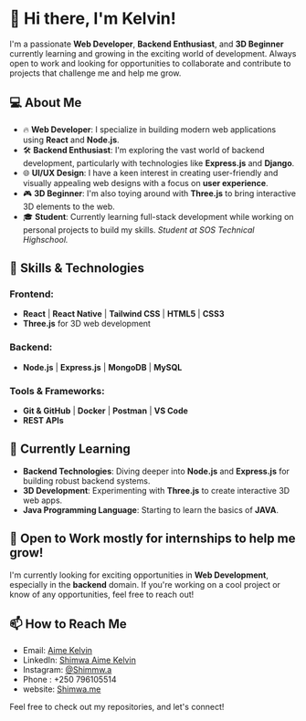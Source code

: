 # 👋 Hi there, I'm Kelvin!

I'm a passionate **Web Developer**, **Backend Enthusiast**, and **3D Beginner** currently learning and growing in the exciting world of development. Always open to work and looking for opportunities to collaborate and contribute to projects that challenge me and help me grow.

## 💻 About Me
- 🔥 **Web Developer**: I specialize in building modern web applications using **React** and **Node.js**.
- 🛠️ **Backend Enthusiast**: I'm exploring the vast world of backend development, particularly with technologies like **Express.js** and **Django**.
- 🌐 **UI/UX Design**: I have a keen interest in creating user-friendly and visually appealing web designs with a focus on **user experience**.
- 🎮 **3D Beginner**: I'm also toying around with **Three.js** to bring interactive 3D elements to the web.
- 🎓 **Student**: Currently learning full-stack development while working on personal projects to build my skills. **Student at SOS  Technical Highschool*.*

## 🚀 Skills & Technologies

### Frontend:
- **React** | **React Native** | **Tailwind CSS** | **HTML5** | **CSS3**
- **Three.js** for 3D web development

### Backend:
- **Node.js** | **Express.js** | **MongoDB** | **MySQL**

### Tools & Frameworks:
- **Git & GitHub** | **Docker** | **Postman** | **VS Code**
- **REST APIs**

## 🌱 Currently Learning
- **Backend Technologies**: Diving deeper into **Node.js** and **Express.js** for building robust backend systems.
- **3D Development**: Experimenting with **Three.js** to create interactive 3D web apps.
- **Java Programming Language**: Starting to learn the basics of **JAVA**.

## 👀 Open to Work mostly for internships to help me grow!
I'm currently looking for exciting opportunities in **Web Development**, especially in the **backend** domain. If you're working on a cool project or know of any opportunities, feel free to reach out!

## 📫 How to Reach Me
- Email: [Aime Kelvin](mailto:your.kellykelvinaime@gmail.com)
- LinkedIn: [Shimwa Aime Kelvin](https://linkedin.com/in/Aimekelvin)
- Instagram: [@Shimmw.a](https://instagram.com/shimmw.a)
- Phone : +250 796105514
- website: [Shimwa.me](https://shimwa.me)

Feel free to check out my repositories, and let's connect!
